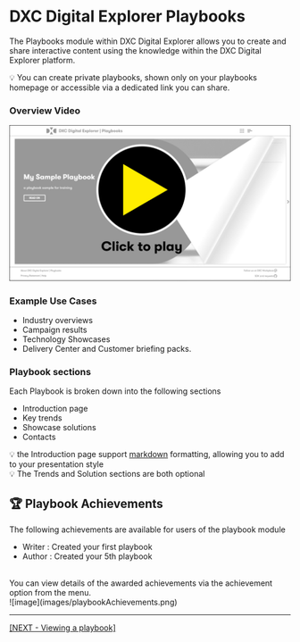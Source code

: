 # DXC Digital Explorer Playbooks

The Playbooks module within DXC Digital Explorer allows you to create and share interactive content using the knowledge within the DXC Digital Explorer platform.

:bulb: You can create private playbooks, shown only on your playbooks homepage or accessible via a dedicated link you can share.

### Overview Video

[![video](images/videoThumbnail.png)](https://dxc.mediaplatform.com/#!/video/648/DXC+Digital+Explorer+-+Playbooks+Overview)

### Example Use Cases

- Industry overviews
- Campaign results
- Technology Showcases
- Delivery Center and Customer briefing packs.

### Playbook sections
Each Playbook is broken down into the following sections

- Introduction page
- Key trends
- Showcase solutions
- Contacts

:bulb: the Introduction page support [markdown](https://jfcere.github.io/ngx-markdown/) formatting, allowing you to add to your presentation style<br>
:bulb: The Trends and Solution sections are both optional


## :trophy: Playbook Achievements
The following achievements are available for users of the playbook module

- Writer : Created your first playbook
- Author : Created your 5th playbook
<br>
You can view details of the awarded achievements via the achievement option from the menu.
<br>
![image](images/playbookAchievements.png)

---

[[NEXT - Viewing a playbook]](ViewingaPlaybook.md)
